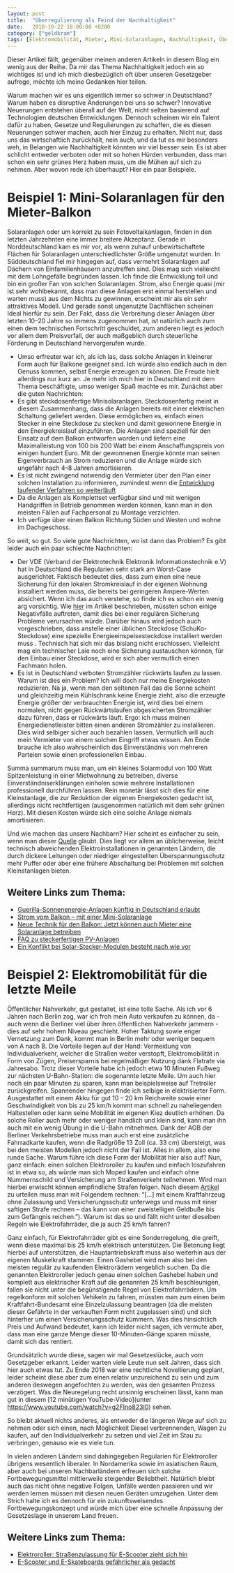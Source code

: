 ```yaml
---
layout: post
title:  "Überregulierung als Feind der Nachhaltigkeit"
date:   2018-10-22 18:00:00 +0200
category: ["geldkram"]
tags: [Elektromobilität, Mieter, Mini-Solaranlagen, Nachhaltigkeit, Überregulierung]
---
```


Dieser Artikel fällt, gegenüber meinen anderen Artikeln in diesem Blog ein wenig aus der Reihe. Da mir das Thema Nachhaltigkeit jedoch ein so wichtiges ist und ich mich diesbezüglich oft über unseren Gesetzgeber aufrege, möchte ich meine Gedanken hier teilen.

Warum machen wir es uns eigentlich immer so schwer in Deutschland? Warum haben es disruptive Änderungen bei uns so schwer? Innovative Neuerungen entstehen überall auf der Welt, nicht selten basierend auf Technologien deutschen Entwicklungen. Dennoch scheinen wir ein Talent dafür zu haben, Gesetze und Regulierungen zu schaffen, die es diesen Neuerungen schwer machen, auch hier Einzug zu erhalten. Nicht nur, dass uns das wirtschaftlich zurückhält, nein auch, und da tut es mir besonders weh, in Belangen wie Nachhaltigkeit könnten wir viel besser sein. Es ist aber schlicht entweder verboten oder mit so hohen Hürden verbunden, dass man schon ein sehr grünes Herz haben muss, um die Mühen auf sich zu nehmen. Aber wovon rede ich überhaupt? Hier ein paar Beispiele.

# Beispiel 1: Mini-Solaranlagen für den Mieter-Balkon

Solaranlagen oder um korrekt zu sein Fotovoltaikanlagen, finden in den letzten Jahrzehnten eine immer breitere Akzeptanz. Gerade in Norddeutschland kam es mir vor, als wenn zuhauf unbewirtschaftete Flächen für Solaranlagen unterschiedlichster Größe umgenutzt wurden. In Süddeutschland fiel mir hingegen auf, dass vermehrt Solaranlagen auf Dächern von Einfamilienhäusern anzutreffen sind. Dies mag sich vielleicht mit dem Lohngefälle begründen lassen. Ich finde die Entwicklung toll und bin ein großer Fan von solchen Solaranlagen. Strom, also Energie quasi (mir ist sehr wohlbekannt, dass man diese Anlagen erst einmal herstellen und warten muss) aus dem Nichts zu gewinnen, erscheint mir als ein sehr attraktives Modell. Und gerade sonst ungenutzte Dachflächen scheinen Ideal hierfür zu sein. Der Fakt, dass die Verbreitung dieser Anlagen über letzten 10–20 Jahre so immens zugenommen hat, ist natürlich auch zum einen dem technischen Fortschritt geschuldet, zum anderen liegt es jedoch vor allem dem Preisverfall, der auch maßgeblich durch steuerliche Förderung in Deutschland hervorgerufen wurde.

* Umso erfreuter war ich, als ich las, dass solche Anlagen in kleinerer Form auch für Balkone geeignet sind. Ich würde also endlich auch in den Genuss kommen, selbst Energie erzeugen zu können. Die Freude hielt allerdings nur kurz an. Je mehr ich mich hier in Deutschland mit dem Thema beschäftigte, umso weniger Spaß machte es mir. Zunächst aber die guten Nachrichten:
* Es gibt steckdosenfertige Minisolaranlagen. Steckdosenfertig meint in diesem Zusammenhang, dass die Anlagen bereits mit einer elektrischen Schaltung geliefert werden. Diese ermöglichen es, einfach einen Stecker in eine Steckdose zu stecken und damit gewonnene Energie in den Energiekreislauf einzuführen. Die Anlagen sind speziell für den Einsatz auf dem Balkon entworfen worden und liefern eine Maximalleistung von 100 bis 200 Watt bei einem Anschaffungspreis von einigen hundert Euro. Mit der gewonnenen Energie könnte man seinen Eigenverbrauch an Strom reduzieren und die Anlage würde sich ungefähr nach 4–8 Jahren amortisieren.
* Es ist nicht zwingend notwendig den Vermieter über den Plan einer solchen Installation zu informieren, zumindest wenn die [Entwicklung laufender Verfahren so weiterläuft](https://aiomag.de/strom-vom-balkon-mit-einer-mini-solaranlage-2978)  
* Da die Anlagen als Komplettset verfügbar sind und mit wenigen Handgriffen in Betrieb genommen werden können, kann man in den meisten Fällen auf Fachpersonal zu Montage verzichten.
* Ich verfüge über einen Balkon Richtung Süden und Westen und wohne im Dachgeschoss.


So weit, so gut. So viele gute Nachrichten, wo ist dann das Problem? Es gibt leider auch ein paar schlechte Nachrichten:

* Der VDE (Verband der Elektrotechnik Elektronik Informationstechnik e.V) hat in Deutschland die Regularien sehr stark am Worst-Case ausgerichtet. Faktisch bedeutet dies, dass zum einen eine neue Sicherung für den lokalen Stromkreislauf in der eigenen Wohnung installiert werden muss, die bereits bei geringeren Ampere-Werten absichert. Wenn ich das auch verstehe, so finde ich es schon ein wenig arg vorsichtig. Wie [hier](https://www.pv-magazine.de/2018/06/14/ein-konflikt-bei-solar-stecker-modulen-besteht-nach-wie-vor/) im Artikel beschrieben, müssten schon einige Negativfälle auftreten, damit dies bei einer regulären Sicherung Probleme verursachen würde. Darüber hinaus wird jedoch auch vorgeschrieben, dass anstelle einer üblichen Steckdose (SchuKo-Steckdose) eine spezielle Energieeinspeisesteckdose installiert werden muss . Technisch hat sich mir das bislang nicht erschlossen. Vielleicht mag ein technischer Laie noch eine Sicherung austauschen können, für den Einbau einer Steckdose, wird er sich aber vermutlich einen Fachmann holen.
* Es ist in Deutschland verboten Stromzähler rückwärts laufen zu lassen. Warum ist dies ein Problem? Ich will doch nur meine Energiekosten reduzieren. Na ja, wenn man den seltenen Fall das die Sonne scheint und gleichzeitig mein Kühlschrank keine Energie zieht, also die erzeugte Energie größer der verbrauchten Energie ist,  wird dies bei einem normalen, nicht gegen Rückwärtslaufen abgesicherten Stromzähler dazu führen, dass er rückwärts läuft. Ergo: ich muss meinen Energiedienstleister bitten einen anderen Stromzähler zu installieren. Dies wird selbiger sicher auch bezahlen lassen. Vermutlich will auch mein Vermieter von einem solchen Eingriff etwas wissen. Am Ende brauche ich also wahrscheinlich das Einverständnis von mehreren Parteien sowie einen professionellen Einbau.


Summa summarum muss man, um ein kleines Solarmodul von 100 Watt Spitzenleistung in einer Mietwohnung zu betreiben, diverse Einverständniserklärungen einholen sowie mehrere Installationen professionell durchführen lassen. Rein monetär lässt sich dies für eine Kleinstanlage, die zur Reduktion der eigenen Energiekosten gedacht ist, allerdings nicht rechtfertigen (ausgenommen natürlich mit dem sehr grünen Herz). Mit diesen Kosten würde sich eine solche Anlage niemals amortisieren.

Und wie machen das unsere Nachbarn? Hier scheint es einfacher zu sein, wenn man dieser [Quelle](https://www.pv-magazine.de/2018/06/14/ein-konflikt-bei-solar-stecker-modulen-besteht-nach-wie-vor/) glaubt. Dies liegt vor allem an üblicherweise, leicht technisch abweichenden Elektroinstallationen in genannten Ländern, die durch dickere Leitungen oder niedriger eingestellten Überspannungsschutz mehr Puffer oder aber eine frühere Abschaltung bei Problemen mit solchen Kleinstanlagen bieten.

## Weitere Links zum Thema:

* [Guerilla-Sonnenenergie-Anlagen künftig in Deutschland erlaubt](https://www.heise.de/tp/features/Guerilla-Sonnenenergie-Anlagen-kuenftig-in-Deutschland-erlaubt-3875632.html) 
* [Strom vom Balkon – mit einer Mini-Solaranlage](https://aiomag.de/strom-vom-balkon-mit-einer-mini-solaranlage-2978)
* [Neue Technik für den Balkon: Jetzt können auch Mieter eine Solaranlage betreiben](https://www.focus.de/immobilien/energiesparen/solaranlage-auf-dem-balkon-das-muessen-sie-wissen_id_8338868.html)
* [FAQ zu steckerfertigen PV-Anlagen](https://www.vde.com/de/fnn/themen/tar/tar-niederspannung/erzeugungsanlagen-steckdose)
* [Ein Konflikt bei Solar-Stecker-Modulen besteht nach wie vor](https://www.pv-magazine.de/2018/06/14/ein-konflikt-bei-solar-stecker-modulen-besteht-nach-wie-vor/)

# Beispiel 2: Elektromobilität für die letzte Meile

Öffentlicher Nahverkehr, gut gestaltet, ist eine tolle Sache. Als ich vor 6 Jahren nach Berlin zog, war ich froh mein Auto verkaufen zu können, da - auch wenn die Berliner viel über ihren öffentlichen Nahverkehr jammern - dies auf sehr hohem Niveau geschieht. Hoher Taktung sowie enger Vernetzung zum Dank, kommt man in Berlin mehr oder weniger bequem von A nach B. Die Vorteile liegen auf der Hand: Vermeidung von Individualverkehr, welcher die Straßen weiter verstopft, Elektromobilität in Form von Zügen, Preisersparnis bei regelmäßiger Nutzung dank Flatrate via Jahresabo. Trotz dieser Vorteile habe ich jedoch etwa 10 Minuten Fußweg zur nächsten U-Bahn-Station: die sogenannte letzte Meile. Um auch hier noch ein paar Minuten zu sparen, kann man beispielsweise auf Tretroller zurückgreifen. Spannender hingegen finde ich selbige in elektrisierter Form. Ausgestattet mit einem Akku für gut 10 – 20 km Reichweite sowie einer Geschwindigkeit von bis zu 25 km/h kommt man schnell zu naheliegenden Haltestellen oder kann seine Mobilität im eigenen Kiez deutlich erhöhen. Da solche Roller auch mehr oder weniger handlich und klein sind, kann man ihn auch mit ein wenig Übung in die U-Bahn mitnehmen. Dank der AGB der Berliner Verkehrsbetriebe muss man auch erst eine zusätzliche Fahrradkarte kaufen, wenn die Radgröße 13 Zoll (ca. 33 cm) übersteigt, was bei den meisten Modellen jedoch nicht der Fall ist. Alles in allem, also eine runde Sache. Warum führe ich diese Form der Mobilität hier also auf? Nun, ganz einfach: einen solchen Elektroroller zu kaufen und einfach loszufahren ist in etwa so, als würde man sich Moped kaufen und einfach ohne Nummernschild und Versicherung am Straßenverkehr teilnehmen. Wird man hierbei erwischt können empfindliche Strafen folgen. Nach diesem [Artikel](https://aiomag.de/elektroroller-strassenzulassung-fuer-e-scooter-zieht-sich-hin-11175) zu urteilen  muss man mit Folgendem rechnen: “[…] mit einem Kraftfahrzeug ohne Zulassung und Versicherungsschutz unterwegs und muss mit einer saftigen Strafe rechnen – das kann von einer zweistelligen Geldbuße bis zum Gefängnis reichen.”). Warum ist das so und fällt nicht unter dieselben Regeln wie Elektrofahrräder, die ja auch 25 km/h fahren?

Ganz einfach, für Elektrofahrräder gibt es eine Sonderregelung, die greift, wenn diese maximal bis 25 km/h elektrisch unterstützen. Die Betonung liegt hierbei auf unterstützen, die Hauptantriebskraft muss also weiterhin aus der eigenen Muskelkraft stammen. Einen Gashebel wird man also bei den meisten regulär zu kaufenden Elektrorädern vergeblich suchen.
Da die genannten Elektroroller jedoch genau einen solchen Gashebel haben und komplett aus elektrischer Kraft auf die genannten 25 km/h beschleunigen, fallen sie nicht unter die begünstigende Regel von Elektrofahrrädern. Um regelkonform mit solchen Vehikeln zu fahren, müssten man zum einen beim Kraftfahrt-Bundesamt eine Einzelzulassung beantragen (da die meisten dieser Gefährte in der verkauften Form nicht zugelassen sind) und sich hinterher um einen Versicherungsschutz kümmern. Was dies hinsichtlich Preis und Aufwand bedeutet, kann ich leider nicht sagen, ich vermute aber, dass man eine ganze Menge dieser 10-Minuten-Gänge sparen müsste, damit sich das rentiert.

Grundsätzlich wurde diese, sagen wir mal Gesetzeslücke, auch vom Gesetzgeber erkannt. Leider warten viele Leute nun seit Jahren, dass sich hier auch etwas tut. Zu Ende 2018 war eine rechtliche Novellierung geplant, leider scheint diese aber zum einen relativ unzureichend zu sein und zum anderen deswegen angefochten zu werden, was den gesamten Prozess verzögert. Was die Neuregelung recht unsinnig erscheinen lässt, kann man gut in diesem [12 minütigen YouTube-Video](unter https://www.youtube.com/watch?v=g2FIno823I0) sehen.

So bleibt aktuell nichts anderes, als entweder die längeren Wege auf sich zu nehmen oder sich einen, nach Möglichkeit Diesel verbrennenden, Wagen zu kaufen, auf den Individualverkehr zu setzen und viel Zeit im Stau zu verbringen, genauso wie es viele tun.

In vielen anderen Ländern sind dahingegeben Regularien für Elektroroller übrigens wesentlich liberaler. In Nordamerika sowie im asiatischen Raum, aber auch bei unseren Nachbarländern erfreuen sich solche Fortbewegungsmittel mittlerweile steigender Beliebtheit. Natürlich bleibt auch das nicht ohne negative Folgen, Unfälle werden passieren und wir werden lernen müssen mit diesen neuen Geräten umzugehen. Unter dem Strich halte ich es dennoch für ein zukunftsweisendes Fortbewegungskonzept und würde mich über eine schnelle Anpassung der Gesetzeslage in unserem Land freuen.

## Weitere Links zum Thema:

* [Elektroroller: Straßenzulassung für E-Scooter zieht sich hin](https://aiomag.de/elektroroller-strassenzulassung-fuer-e-scooter-zieht-sich-hin-11175) 
* [E-Scooter und E-Skateboards gefährlicher als gedacht](https://www.deutschlandfunk.de/e-scooter-und-e-skateboards-gefaehrlicher-als-gedacht.697.de.html?dram:article_id=373848)


